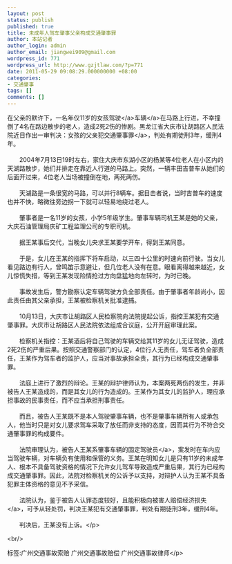 ```yaml
---
layout: post
status: publish
published: true
title: 未成年人驾车肇事父亲构成交通肇事罪
author: 本站记者
author_login: admin
author_email: jiangwei909@gmail.com
wordpress_id: 771
wordpress_url: http://www.gzjtlaw.com/?p=771
date: 2011-05-29 09:08:29.000000000 +08:00
categories:
- 交通肇事
tags: []
comments: []
---
```

<p>在父亲的默许下，一名年仅11岁的女孩<a>驾驶<&#47;a><a>车辆<&#47;a>在马路上行进，不幸撞倒了4名在路边散步的老人，造成2死2伤的惨剧。黑龙江省大庆市让胡路区人民法院近日作出一审判决：女孩的父亲犯<a>交通肇事罪<&#47;a>，判处有期徒刑3年，缓刑4年。<br><br>　　2004年7月13日19时左右，家住大庆市东湖小区的杨某等4位老人在小区内的天湖路散步，她们并排走在靠近人行道的马路上。突然，一辆丰田吉普车从她们的后面开过来，4位老人当场被撞倒在地，两死两伤。<br><br>　　天湖路是一条很宽的马路，可以并行8辆车。据目击者说，当时吉普车的速度也并不快，略微往旁边拐一下就可以轻易地绕过老人。<br><br>　　肇事者是一名11岁的女孩，小学5年级学生。肇事车辆司机王某是她的父亲，大庆石油管理局庆矿工程监理公司的专职司机。<br><br>　　据王某事后交代，当晚女儿央求王某要学开车，得到王某同意。<br><br>　　于是，女儿在王某的指挥下将车启动，以三四十公里的时速向前行驶。当女儿看见路边有行人，曾鸣笛示意避让，但几位老人没有在意。眼看离得越来越近，女儿惊慌失措，等到王某发现险情抢过方向盘猛地向左转时，为时已晚。<br><br>　　事故发生后，警方勘察认定车辆驾驶方负全部责任。由于肇事者年龄尚小，因此责任由其父亲承担，王某被检察机关批准逮捕。<br><br>　　10月13日，大庆市让胡路区人民检察院向法院提起公诉，指控王某犯有交通肇事罪。大庆市让胡路区人民法院依法组成合议庭，公开开庭审理此案。<br><br>　　检察机关指控：王某酒后将自己驾驶的车辆交给其11岁的女儿无证驾驶，造成2死2伤的严重后果。按照交通警察部门的认定，4位行人无责任，驾车者负全部责任，王某作为驾车者的监护人，应当对事故承担全责，其行为已经构成交通肇事罪。<br><br>　　法庭上进行了激烈的辩论。王某的辩护律师认为，本案两死两伤的发生，并非被告人王某造成的，而是其女儿的行为造成的。王某作为其女儿的监护人，理应承担事故的民事责任，而不应当承担刑事责任。<br><br>　　而且，被告人王某既不是本人驾驶肇事车辆，也不是肇事车辆所有人或承包人，他当时只是对女儿要求驾车采取了放任而非支持的态度，因而其行为不符合交通肇事罪的构成要件。<br><br>　　法院审理认为，被告人王某系肇事车辆的固定<a>驾驶员<&#47;a>，案发时在车内应当驾驶车辆，对车辆负有使用和保管的义务。王某在明知女儿是只有11岁的未成年人、根本不具备驾驶资格的情况下允许女儿驾车导致造成严重后果，其行为已经构成交通肇事罪。因此，法院对检察机关的公诉予以支持，对辩护人认为王某不具备犯罪主体资格的意见不予采信。<br><br>　　法院认为，鉴于被告人认罪态度较好，且能积极向被害人赔偿经济<a>损失<&#47;a>，可予从轻处罚，判决王某犯有交通肇事罪，判处有期徒刑3年，缓刑4年。<br><br>　　判决后，王某没有上诉。<&#47;p><br&#47;><p>标签:广州交通事故索赔 广州交通事故赔偿 广州交通事故律师<&#47;p>
